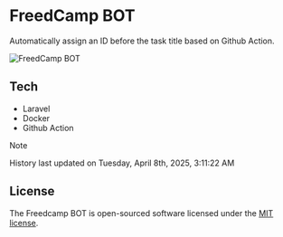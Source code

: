 # FreedCamp BOT

Automatically assign an ID before the task title based on Github Action.

![FreedCamp BOT](https://repository-images.githubusercontent.com/737932867/7d34798b-2680-471c-b089-a78a718d3d6a)

## Tech

- Laravel
- Docker
- Github Action

> [!NOTE]  
> History last updated on Tuesday, April 8th, 2025, 3:11:22 AM

## License

The Freedcamp BOT is open-sourced software licensed under the [MIT license](https://opensource.org/licenses/MIT).
